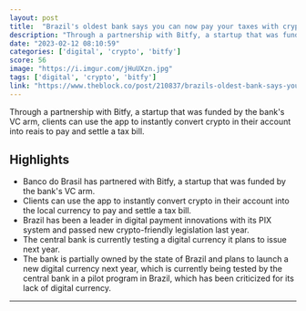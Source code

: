 ```yaml
---
layout: post
title:  "Brazil's oldest bank says you can now pay your taxes with crypto"
description: "Through a partnership with Bitfy, a startup that was funded by the bank's VC arm, clients can use the app to instantly convert crypto in their account into reais to pay and settle a tax bill."
date: "2023-02-12 08:10:59"
categories: ['digital', 'crypto', 'bitfy']
score: 56
image: "https://i.imgur.com/jHuUXzn.jpg"
tags: ['digital', 'crypto', 'bitfy']
link: "https://www.theblock.co/post/210837/brazils-oldest-bank-says-you-can-now-pay-your-taxes-with-crypto"
---
```


Through a partnership with Bitfy, a startup that was funded by the bank's VC arm, clients can use the app to instantly convert crypto in their account into reais to pay and settle a tax bill.

## Highlights

- Banco do Brasil has partnered with Bitfy, a startup that was funded by the bank's VC arm.
- Clients can use the app to instantly convert crypto in their account into the local currency to pay and settle a tax bill.
- Brazil has been a leader in digital payment innovations with its PIX system and passed new crypto-friendly legislation last year.
- The central bank is currently testing a digital currency it plans to issue next year.
- The bank is partially owned by the state of Brazil and plans to launch a new digital currency next year, which is currently being tested by the central bank in a pilot program in Brazil, which has been criticized for its lack of digital currency.

---

